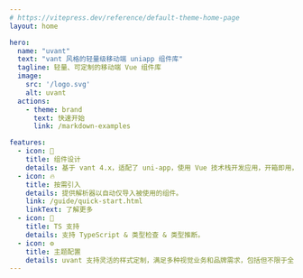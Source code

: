 ```yaml
---
# https://vitepress.dev/reference/default-theme-home-page
layout: home

hero:
  name: "uvant"
  text: "vant 风格的轻量级移动端 uniapp 组件库"
  tagline: 轻量、可定制的移动端 Vue 组件库
  image:
    src: '/logo.svg'
    alt: uvant
  actions:
    - theme: brand
      text: 快速开始
      link: /markdown-examples

features:
  - icon: 🌈
    title: 组件设计
    details: 基于 vant 4.x，适配了 uni-app，使用 Vue 技术栈开发应用，开箱即用，帮助研发快速开发用户界面，提升开发效率，改善开发体验。
  - icon: 🔥
    title: 按需引入
    details: 提供解析器以自动仅导入被使用的组件。
    link: /guide/quick-start.html
    linkText: 了解更多
  - icon: 🎉
    title: TS 支持
    details: 支持 TypeScript & 类型检查 & 类型推断。
  - icon: ⚙️
    title: 主题配置
    details: uvant 支持灵活的样式定制，满足多种视觉业务和品牌需求，包括但不限于全局主色调和特定组件视觉定制的支持。
---
```


